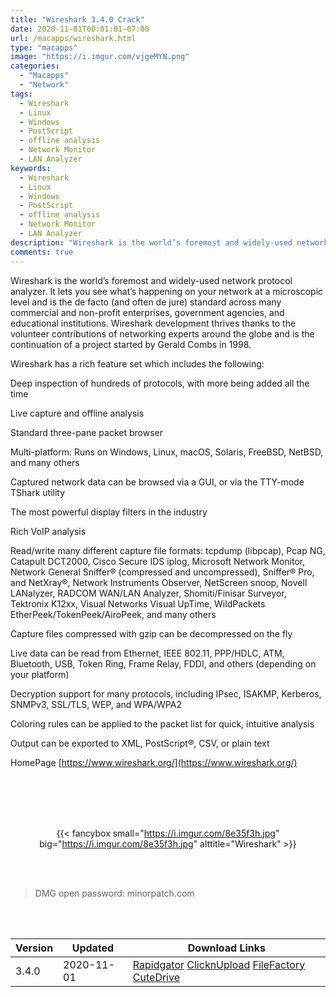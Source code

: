 ```yaml
---
title: "Wireshark 3.4.0 Crack"
date: 2020-11-01T00:01:01-07:00
url: /macapps/wireshark.html
type: "macapps"
image: "https://i.imgur.com/vjgeMYN.png"
categories:
  - "Macapps"
  - "Network"
tags:
  - Wireshark
  - Linux
  - Windows
  - PostScript
  - offline analysis
  - Network Monitor
  - LAN Analyzer
keywords:
  - Wireshark
  - Linux
  - Windows
  - PostScript
  - offline analysis
  - Network Monitor
  - LAN Analyzer
description: "Wireshark is the world’s foremost and widely-used network protocol analyzer"
comments: true
---
```


Wireshark is the world’s foremost and widely-used network protocol analyzer. It lets you see what’s happening on your network at a microscopic level and is the de facto (and often de jure) standard across many commercial and non-profit enterprises, government agencies, and educational institutions. Wireshark development thrives thanks to the volunteer contributions of networking experts around the globe and is the continuation of a project started by Gerald Combs in 1998.

Wireshark has a rich feature set which includes the following:

Deep inspection of hundreds of protocols, with more being added all the time

Live capture and offline analysis

Standard three-pane packet browser

Multi-platform: Runs on Windows, Linux, macOS, Solaris, FreeBSD, NetBSD, and many others

Captured network data can be browsed via a GUI, or via the TTY-mode TShark utility

The most powerful display filters in the industry

Rich VoIP analysis

Read/write many different capture file formats: tcpdump (libpcap), Pcap NG, Catapult DCT2000, Cisco Secure IDS iplog, Microsoft Network Monitor, Network General Sniffer® (compressed and uncompressed), Sniffer® Pro, and NetXray®, Network Instruments Observer, NetScreen snoop, Novell LANalyzer, RADCOM WAN/LAN Analyzer, Shomiti/Finisar Surveyor, Tektronix K12xx, Visual Networks Visual UpTime, WildPackets EtherPeek/TokenPeek/AiroPeek, and many others

Capture files compressed with gzip can be decompressed on the fly

Live data can be read from Ethernet, IEEE 802.11, PPP/HDLC, ATM, Bluetooth, USB, Token Ring, Frame Relay, FDDI, and others (depending on your platform)

Decryption support for many protocols, including IPsec, ISAKMP, Kerberos, SNMPv3, SSL/TLS, WEP, and WPA/WPA2

Coloring rules can be applied to the packet list for quick, intuitive analysis

Output can be exported to XML, PostScript®, CSV, or plain text

HomePage [https://www.wireshark.org/](https://www.wireshark.org/)

<br/>
<br/>
<script async src="https://pagead2.googlesyndication.com/pagead/js/adsbygoogle.js"></script>
<ins class="adsbygoogle"
     style="display:block; text-align:center;"
     data-ad-layout="in-article"
     data-ad-format="fluid"
     data-ad-client="ca-pub-8746275014476192"
     data-ad-slot="5144997159"></ins>
<script>
     (adsbygoogle = window.adsbygoogle || []).push({});
</script>
<br/>
<br/>


<center>

{{< fancybox small="https://i.imgur.com/8e35f3h.jpg" big="https://i.imgur.com/8e35f3h.jpg" alttitle="Wireshark" >}}

</center>

<br/>
<br/>


> DMG open password: minorpatch.com

<br/>

<br/>
<div id="history_version" class="history_version">

| Version | Updated | Download Links |
| ---- | ---- | ---- |
| 3.4.0 | 2020-11-01 | [Rapidgator](https://ouo.io/9RGXqa)   [ClicknUpload](https://ouo.io/YAZbs4)   [FileFactory](https://ouo.io/3tGz9L)   [CuteDrive](https://ouo.io/tIA5bA) |

</div>
